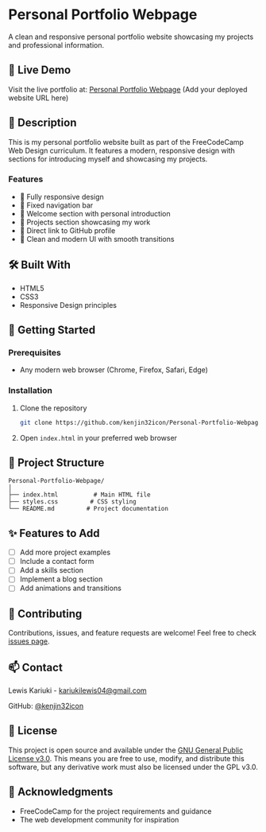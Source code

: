 # Personal Portfolio Webpage

A clean and responsive personal portfolio website showcasing my projects and professional information.

## 🌟 Live Demo

Visit the live portfolio at: [Personal Portfolio Webpage](#) (Add your deployed website URL here)

## 📝 Description

This is my personal portfolio website built as part of the FreeCodeCamp Web Design curriculum. It features a modern, responsive design with sections for introducing myself and showcasing my projects.

### Features

- 📱 Fully responsive design
- 🎯 Fixed navigation bar
- 👋 Welcome section with personal introduction
- 💼 Projects section showcasing my work
- 🔗 Direct link to GitHub profile
- 🎨 Clean and modern UI with smooth transitions

## 🛠️ Built With

- HTML5
- CSS3
- Responsive Design principles

## 🚀 Getting Started

### Prerequisites

- Any modern web browser (Chrome, Firefox, Safari, Edge)

### Installation

1. Clone the repository
   ```bash
   git clone https://github.com/kenjin32icon/Personal-Portfolio-Webpage.git
   ```
2. Open `index.html` in your preferred web browser

## 🎨 Project Structure

```
Personal-Portfolio-Webpage/
│
├── index.html          # Main HTML file
├── styles.css         # CSS styling
└── README.md         # Project documentation
```

## ✨ Features to Add

- [ ] Add more project examples
- [ ] Include a contact form
- [ ] Add a skills section
- [ ] Implement a blog section
- [ ] Add animations and transitions

## 🤝 Contributing

Contributions, issues, and feature requests are welcome! Feel free to check [issues page](https://github.com/kenjin32icon/Personal-Portfolio-Webpage/issues).

## 📫 Contact

Lewis Kariuki - [kariukilewis04@gmail.com](mailto:kariukilewis04@gmail.com)

GitHub: [@kenjin32icon](https://github.com/kenjin32icon)

## 📜 License

This project is open source and available under the [GNU General Public License v3.0](LICENSE). This means you are free to use, modify, and distribute this software, but any derivative work must also be licensed under the GPL v3.0.

## 🙏 Acknowledgments

- FreeCodeCamp for the project requirements and guidance
- The web development community for inspiration
